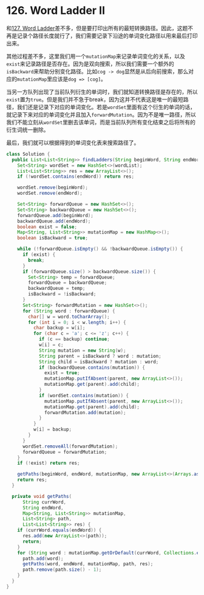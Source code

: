 # 126. Word Ladder II

和[127. Word Ladder](127-Word-Ladder.md)差不多，但是要打印出所有的最短转换路径。因此，这题不再是记录个路径长度就行了，我们需要记录下沿途的单词变化路径以用来最后打印出来。

其他过程差不多，这里我们用一个`mutationMap`来记录单词变化的关系，以及`exist`来记录路径是否存在。因为是双向搜索，所以我们需要一个额外的`isBackward`来帮助分别变化路径。比如`cog -> dog`显然是从后向前搜索，那么对应的`mutationMap`里应该是`dog => [cog]`。

当另一方队列出现了当前队列衍生的单词时，我们就知道转换路径是存在的，所以`exist`置为`true`。但是我们并不急于break，因为这并不代表这是唯一的最短路径，我们还是记录下对应的单词变化。若是`wordSet`里面有这个衍生的单词的话，就记录下来对应的单词变化并且加入`forwardMutation`。因为不是唯一路径，所以我们不能立刻从`wordSet`里删去该单词，而是当前队列所有变化结束之后将所有的衍生词统一删除。

最后，我们就可以根据得到的单词变化表来搜索路径了。

```java
class Solution {
  public List<List<String>> findLadders(String beginWord, String endWord, List<String> wordList) {
    Set<String> wordSet = new HashSet<>(wordList);
    List<List<String>> res = new ArrayList<>();
    if (!wordSet.contains(endWord)) return res;

    wordSet.remove(beginWord);
    wordSet.remove(endWord);

    Set<String> forwardQueue = new HashSet<>();
    Set<String> backwardQueue = new HashSet<>();
    forwardQueue.add(beginWord);
    backwardQueue.add(endWord);
    boolean exist = false;
    Map<String, List<String>> mutationMap = new HashMap<>();
    boolean isBackward = true;

    while (!forwardQueue.isEmpty() && !backwardQueue.isEmpty()) {
      if (exist) {
        break;
      }
      if (forwardQueue.size() > backwardQueue.size()) {
        Set<String> temp = forwardQueue;
        forwardQueue = backwardQueue;
        backwardQueue = temp;
        isBackward = !isBackward;
      }
      Set<String> forwardMutation = new HashSet<>();
      for (String word : forwardQueue) {
        char[] w = word.toCharArray();
        for (int i = 0; i < w.length; i++) {
          char backup = w[i];
          for (char c = 'a'; c <= 'z'; c++) {
            if (c == backup) continue;
            w[i] = c;
            String mutation = new String(w);
            String parent = isBackward ? word : mutation;
            String child = isBackward ? mutation : word;
            if (backwardQueue.contains(mutation)) {
              exist = true;
              mutationMap.putIfAbsent(parent, new ArrayList<>());
              mutationMap.get(parent).add(child);
            }
            if (wordSet.contains(mutation)) {
              mutationMap.putIfAbsent(parent, new ArrayList<>());
              mutationMap.get(parent).add(child);
              forwardMutation.add(mutation);
            }
          }
          w[i] = backup;
        }
      }
      wordSet.removeAll(forwardMutation);
      forwardQueue = forwardMutation;
    }
    if (!exist) return res;

    getPaths(beginWord, endWord, mutationMap, new ArrayList<>(Arrays.asList(beginWord)), res);
    return res;
  }

  private void getPaths(
      String currWord,
      String endWord,
      Map<String, List<String>> mutationMap,
      List<String> path,
      List<List<String>> res) {
    if (currWord.equals(endWord)) {
      res.add(new ArrayList<>(path));
      return;
    }
    for (String word : mutationMap.getOrDefault(currWord, Collections.emptyList())) {
      path.add(word);
      getPaths(word, endWord, mutationMap, path, res);
      path.remove(path.size() - 1);
    }
  }
}
```

